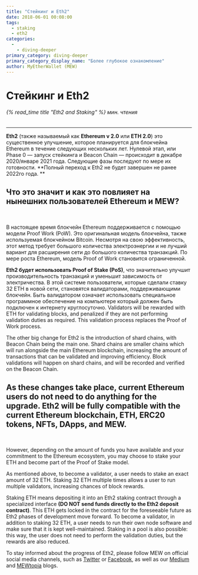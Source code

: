 ```yaml
---
title: "Стейкинг и Eth2"
date: 2018-06-01 00:08:00
tags:
  - staking
  - eth2
categories:
  - 
    - diving-deeper
primary_category: diving-deeper
primary_category_display_name: "Более глубокое ознакомление"
author: MyEtherWallet (MEW)
---
```


# **Стейкинг и Eth2**

###### {% read_time title "Eth2 and Staking" %} мин. чтения

* * *

**Eth2** (также называемый как **Ethereum v 2.0** или **ETH 2.0**) это существенное улучшение, которое планируется для блокчейна Ethereum в течение следующих нескольких лет. Нулевой этап, или Phase 0 — запуск стейкинга и Beacon Chain — происходит в декабре 2020/январе 2021 года. Следующие фазы последуют по мере их готовности. **Полный переход к Eth2 не будет завершен не ранее 2022го года. **

## **Что это значит и как это повлияет на нынешних пользователей Ethereum и MEW?**

<br>

В настоящее время блокчейн Ethereum поддерживается с помощью модели Proof Work (PoW). Это оригинальная модель блокчейна, также используемая блокчейном Bitcoin. Несмотря на свою эффективность, этот метод требует большого количества электроэнергии и не лучший вариант для расширения сети до большого количества транзакций. По мере роста Ethereum, модель Proof of Work становится ограниченной.

**Eth2 будет использовать Proof of Stake (PoS)**, что значительно улучшит производительность транзакций и уменьшит зависимость от электричества. В этой системе пользователи, которые сделали ставку 32 ETH в новой сети, становятся валидаторами, поддерживающими блокчейн. Быть валидатором означает использовать специальное программное обеспечение на компьютере который должен быть подключен к интернету круглосуточно. Validators will be rewarded with ETH for validating blocks, and penalized if they are not performing validation duties as required. This validation process replaces the Proof of Work process.

The other big change for Eth2 is the introduction of shard chains, with Beacon Chain being the main one. Shard chains are smaller chains which will run alongside the main Ethereum blockchain, increasing the amount of transactions that can be validated and improving efficiency. Block validations will happen on shard chains, and will be recorded and verified on the Beacon Chain.

## **As these changes take place, current Ethereum users do not need to do anything for the upgrade. Eth2 will be fully compatible with the current Ethereum blockchain, ETH, ERC20 tokens, NFTs, DApps, and MEW.**

<br>

However, depending on the amount of funds you have available and your commitment to the Ethereum ecosystem, you may choose to stake your ETH and become part of the Proof of Stake model.

As mentioned above, to become a validator, a user needs to stake an exact amount of 32 ETH. Staking 32 ETH multiple times allows a user to run multiple validators, increasing chances of block rewards.

Staking ETH means depositing it into an Eth2 staking contract through a specialized interface **(DO NOT send funds directly to the Eth2 deposit contract)**. This ETH gets locked in the contract for the foreseeable future as Eth2 phases of development move forward. To become a validator, in addition to staking 32 ETH, a user needs to run their own node software and make sure that it is kept well-maintained. Staking in a pool is also possible: this way, the user does not need to perform the validation duties, but the rewards are also reduced.

To stay informed about the progress of Eth2, please follow MEW on official social media channels, such as [Twitter][mewt] or [Facebook][mewf], as well as our [Medium][mewme] and [MEWtopia][mewb] blogs.

[mewt]: https://twitter.com/myetherwallet

[mewf]: https://www.facebook.com/MyEtherWallet/

[mewme]: https://medium.com/@myetherwallet

[mewb]: https://www.mewtopia.com/
